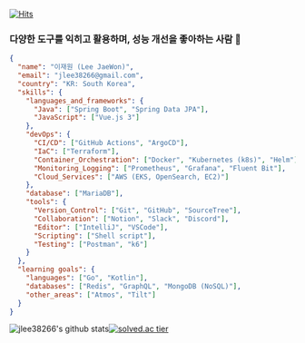 [![Hits](https://hits.seeyoufarm.com/api/count/incr/badge.svg?url=https%3A%2F%2Fgithub.com%2Fjlee38266%2Fhit-counter&count_bg=%2379C83D&title_bg=%23555555&icon=smugmug.svg&icon_color=%232BB880&title=hits+this+profile%21&edge_flat=false)](https://hits.seeyoufarm.com)
### 다양한 도구를 익히고 활용하며, 성능 개선을 좋아하는 사람 🌱

``` json
{
  "name": "이재원 (Lee JaeWon)",
  "email": "jlee38266@gmail.com",
  "country": "KR: South Korea",
  "skills": {
    "languages_and_frameworks": {
      "Java": ["Spring Boot", "Spring Data JPA"],
      "JavaScript": ["Vue.js 3"]
    },
    "devOps": {
      "CI/CD": ["GitHub Actions", "ArgoCD"],
      "IaC": ["Terraform"],
      "Container_Orchestration": ["Docker", "Kubernetes (k8s)", "Helm"],
      "Monitoring_Logging": ["Prometheus", "Grafana", "Fluent Bit"],
      "Cloud_Services": ["AWS (EKS, OpenSearch, EC2)"]
    },
    "database": ["MariaDB"],
    "tools": {
      "Version_Control": ["Git", "GitHub", "SourceTree"],
      "Collaboration": ["Notion", "Slack", "Discord"],
      "Editor": ["IntelliJ", "VSCode"],
      "Scripting": ["Shell script"],
      "Testing": ["Postman", "k6"]
    }
  },
  "learning goals": {
    "languages": ["Go", "Kotlin"],
    "databases": ["Redis", "GraphQL", "MongoDB (NoSQL)"],
    "other_areas": ["Atmos", "Tilt"]
  }
}
```

<div style="display: flex;">
  <img src="https://github-readme-stats.vercel.app/api?username=jlee38266&show_icons=true" alt="jlee38266's github stats" />
  <a href="https://solved.ac/akdmf23">
    <img src="http://mazassumnida.wtf/api/generate_badge?boj=akdmf23" alt="solved.ac tier" />
  </a>
</div>

<!--
![jlee38266's github stats](https://github-readme-stats.vercel.app/api?username=jlee38266&show_icons=true)
[![solved.ac tier](http://mazassumnida.wtf/api/generate_badge?boj=akdmf23)](https://solved.ac/akdmf23)
-->
                                                     
<!--
**jlee38266/jlee38266** is a ✨ _special_ ✨ repository because its `README.md` (this file) appears on your GitHub profile.

Here are some ideas to get you started:

- 🔭 I’m currently working on ...
- 🌱 I’m currently learning ...
- 👯 I’m looking to collaborate on ...
- 🤔 I’m looking for help with ...
- 💬 Ask me about ...
- 📫 How to reach me: ...
- 😄 Pronouns: ...
- ⚡ Fun fact: ...
-->
